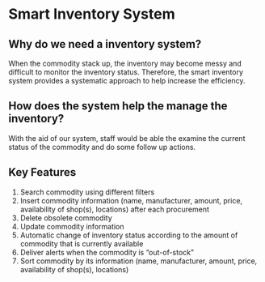 # Smart Inventory System
## Why do we need a inventory system?
When the commodity stack up, the inventory may become messy and difficult to monitor the inventory status. Therefore, the smart inventory system provides a systematic approach to help increase the efficiency. 

## How does the system help the manage the inventory?
With the aid of our system, staff would be able the examine the current status of the commodity and do some follow up actions. 

## Key Features
1. Search commodity using different filters
2. Insert commodity information (name, manufacturer, amount, price, availability of shop(s), locations) after each
procurement
3. Delete obsolete commodity
4. Update commodity information
5. Automatic change of inventory status according to the amount of commodity that is currently available
6. Deliver alerts when the commodity is “out-of-stock”
7. Sort commodity by its information (name, manufacturer, amount, price, availability of shop(s), locations)

##
